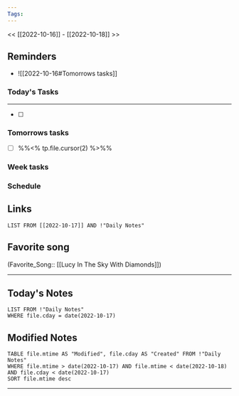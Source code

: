 ```yaml
---
Tags:
---
```

<< [[2022-10-16]] - [[2022-10-18]] >>
## Reminders
- ![[2022-10-16#Tomorrows tasks]]
### Today's Tasks
---
- [ ] 



### Tomorrows tasks
- [ ] %%<% tp.file.cursor(2) %>%%
### Week tasks
### Schedule

## Links
```dataview
LIST FROM [[2022-10-17]] AND !"Daily Notes"
```
## Favorite song
(Favorite_Song:: [[Lucy In The Sky With Diamonds]])
___
## Today's Notes
```dataview
LIST FROM !"Daily Notes"
WHERE file.cday = date(2022-10-17)
```
## Modified Notes
```dataview
TABLE file.mtime AS "Modified", file.cday AS "Created" FROM !"Daily Notes" 
WHERE file.mtime > date(2022-10-17) AND file.mtime < date(2022-10-18) AND file.cday < date(2022-10-17)
SORT file.mtime desc
```
___
